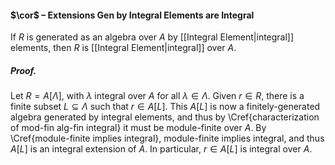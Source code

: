 #### $\cor$ – Extensions Gen by Integral Elements are Integral
If $R$ is generated as an algebra over $A$ by [[Integral Element|integral]] elements, then $R$ is [[Integral Element|integral]] over $A$. 

##### *Proof.*
Let $R=A[\Lambda]$, with $\lambda$ integral over $A$ for all $\lambda\in\Lambda$. Given $r\in R$, there is a finite subset $L\subseteq \Lambda$ such that $r\in A[L]$. This $A[L]$ is now a finitely-generated algebra generated by integral elements, and thus by \Cref{characterization of mod-fin alg-fin integral} it must be module-finite over $A$. By \Cref{module-finite implies integral}, module-finite implies integral, and thus $A[L]$ is an integral extension of $A$. In particular, $r \in A[L]$ is integral over $A$.